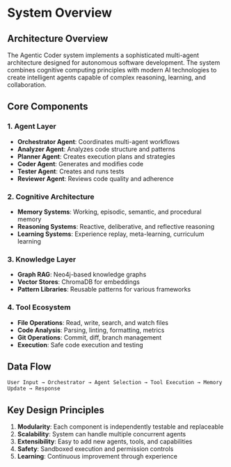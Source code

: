 # System Overview

## Architecture Overview

The Agentic Coder system implements a sophisticated multi-agent architecture designed for autonomous software development. The system combines cognitive computing principles with modern AI technologies to create intelligent agents capable of complex reasoning, learning, and collaboration.

## Core Components

### 1. Agent Layer
- **Orchestrator Agent**: Coordinates multi-agent workflows
- **Analyzer Agent**: Analyzes code structure and patterns
- **Planner Agent**: Creates execution plans and strategies
- **Coder Agent**: Generates and modifies code
- **Tester Agent**: Creates and runs tests
- **Reviewer Agent**: Reviews code quality and adherence

### 2. Cognitive Architecture
- **Memory Systems**: Working, episodic, semantic, and procedural memory
- **Reasoning Systems**: Reactive, deliberative, and reflective reasoning
- **Learning Systems**: Experience replay, meta-learning, curriculum learning

### 3. Knowledge Layer
- **Graph RAG**: Neo4j-based knowledge graphs
- **Vector Stores**: ChromaDB for embeddings
- **Pattern Libraries**: Reusable patterns for various frameworks

### 4. Tool Ecosystem
- **File Operations**: Read, write, search, and watch files
- **Code Analysis**: Parsing, linting, formatting, metrics
- **Git Operations**: Commit, diff, branch management
- **Execution**: Safe code execution and testing

## Data Flow

```
User Input → Orchestrator → Agent Selection → Tool Execution → Memory Update → Response
```

## Key Design Principles

1. **Modularity**: Each component is independently testable and replaceable
2. **Scalability**: System can handle multiple concurrent agents
3. **Extensibility**: Easy to add new agents, tools, and capabilities
4. **Safety**: Sandboxed execution and permission controls
5. **Learning**: Continuous improvement through experience